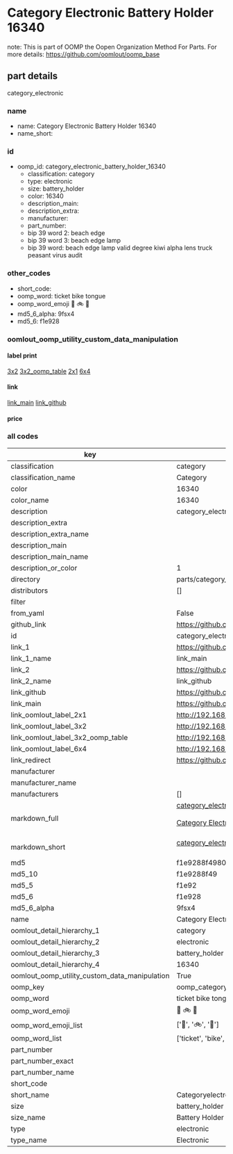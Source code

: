 # Category Electronic Battery Holder 16340  

note: This is part of OOMP the Oopen Organization Method For Parts. For more details: https://github.com/oomlout/oomp_base

##  part details
  



category_electronic



### name
* name: Category Electronic Battery Holder 16340
* name_short: 
### id
* oomp_id: category_electronic_battery_holder_16340
  * classification: category
  * type: electronic
  * size: battery_holder
  * color: 16340
  * description_main: 
  * description_extra: 
  * manufacturer: 
  * part_number: 
  * bip 39 word 2: beach edge
  * bip 39 word 3: beach edge lamp
  * bip 39 word: beach edge lamp valid degree kiwi alpha lens truck peasant virus audit

### other_codes
* short_code: 
* oomp_word: ticket bike tongue
* oomp_word_emoji :ticket: :bike: :tongue:
* md5_6_alpha: 9fsx4
* md5_6: f1e928






### oomlout_oomp_utility_custom_data_manipulation
#### label print
[3x2](http://192.168.1.245:1112/?label=oomp%209fsx4)
[3x2_oomp_table](http://192.168.1.108:1112/?label=oomp%209fsx4)
[2x1](http://192.168.1.242:1112/?label=oomp%209fsx4)
[6x4](http://192.168.1.55:1112/?label=oomp%209fsx4)    

#### link

[link_main](https://github.com/oomlout/oomlout_oomp_version_1_messy/tree/main/parts/category_electronic_battery_holder_16340) [link_github](https://github.com/oomlout/oomlout_oomp_version_1_messy/tree/main/parts/category_electronic_battery_holder_16340)                             

#### price







### all codes 
| key | value |  
| --- | --- |  
| classification | category |  
| classification_name | Category |  
| color | 16340 |  
| color_name | 16340 |  
| description | category_electronic |  
| description_extra |  |  
| description_extra_name |  |  
| description_main |  |  
| description_main_name |  |  
| description_or_color | 1  |  
| directory | parts/category_electronic_battery_holder_16340 |  
| distributors | [] |  
| filter |  |  
| from_yaml | False |  
| github_link | https://github.com/oomlout/oomlout_oomp_part_src/tree/main/parts/category_electronic_battery_holder_16340 |  
| id | category_electronic_battery_holder_16340 |  
| link_1 | https://github.com/oomlout/oomlout_oomp_version_1_messy/tree/main/parts/category_electronic_battery_holder_16340 |  
| link_1_name | link_main |  
| link_2 | https://github.com/oomlout/oomlout_oomp_version_1_messy/tree/main/parts/category_electronic_battery_holder_16340 |  
| link_2_name | link_github |  
| link_github | https://github.com/oomlout/oomlout_oomp_version_1_messy/tree/main/parts/category_electronic_battery_holder_16340 |  
| link_main | https://github.com/oomlout/oomlout_oomp_version_1_messy/tree/main/parts/category_electronic_battery_holder_16340 |  
| link_oomlout_label_2x1 | http://192.168.1.242:1112/?label=oomp%209fsx4 |  
| link_oomlout_label_3x2 | http://192.168.1.245:1112/?label=oomp%209fsx4 |  
| link_oomlout_label_3x2_oomp_table | http://192.168.1.108:1112/?label=oomp%209fsx4 |  
| link_oomlout_label_6x4 | http://192.168.1.55:1112/?label=oomp%209fsx4 |  
| link_redirect | https://github.com/oomlout/oomlout_oomp_version_1_messy/tree/main/parts/category_electronic_battery_holder_16340 |  
| manufacturer |  |  
| manufacturer_name |  |  
| manufacturers | [] |  
| markdown_full | [category_electronic_battery_holder_16340](none)<br>[](none)<br>[Category Electronic Battery Holder 16340](none)<br><br> |  
| markdown_short | [category_electronic_battery_holder_16340](none)<br><br> |  
| md5 | f1e9288f498020e1ed9cef0cf991909b |  
| md5_10 | f1e9288f49 |  
| md5_5 | f1e92 |  
| md5_6 | f1e928 |  
| md5_6_alpha | 9fsx4 |  
| name | Category Electronic Battery Holder 16340 |  
| oomlout_detail_hierarchy_1 | category |  
| oomlout_detail_hierarchy_2 | electronic |  
| oomlout_detail_hierarchy_3 | battery_holder |  
| oomlout_detail_hierarchy_4 | 16340 |  
| oomlout_oomp_utility_custom_data_manipulation | True |  
| oomp_key | oomp_category_electronic_battery_holder_16340 |  
| oomp_word | ticket bike tongue |  
| oomp_word_emoji | :ticket: :bike: :tongue: |  
| oomp_word_emoji_list | [':ticket:', ':bike:', ':tongue:'] |  
| oomp_word_list | ['ticket', 'bike', 'tongue'] |  
| part_number |  |  
| part_number_exact |  |  
| part_number_name |  |  
| short_code |  |  
| short_name | Categoryelectronic |  
| size | battery_holder |  
| size_name | Battery Holder |  
| type | electronic |  
| type_name | Electronic |  
